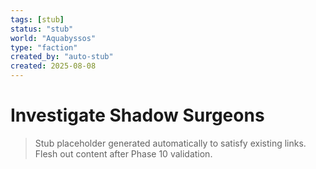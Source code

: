 ```yaml
---
tags: [stub]
status: "stub"
world: "Aquabyssos"
type: "faction"
created_by: "auto-stub"
created: 2025-08-08
---
```


# Investigate Shadow Surgeons

> Stub placeholder generated automatically to satisfy existing links. Flesh out content after Phase 10 validation.
